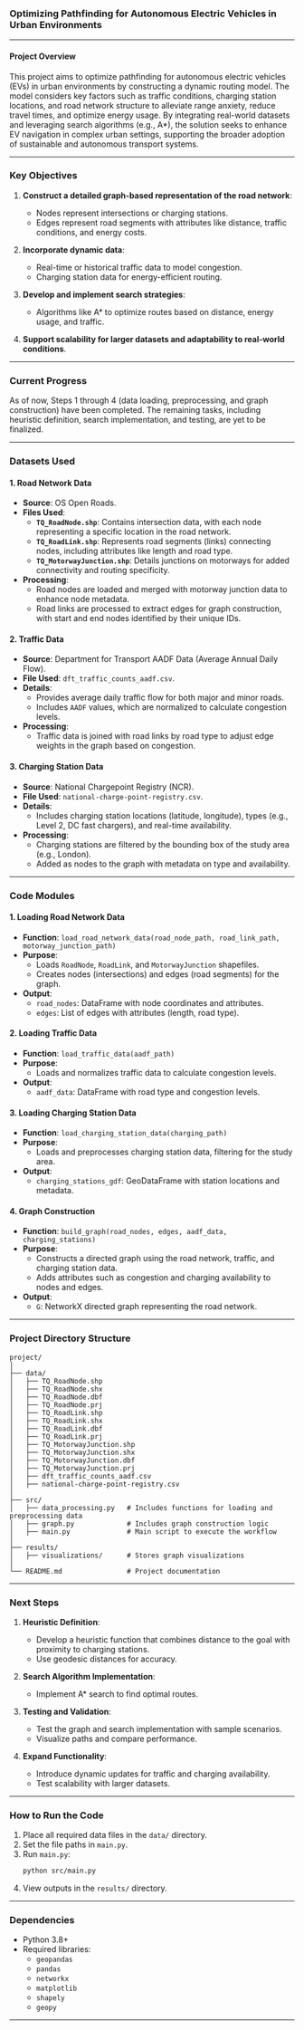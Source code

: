 ###  **Optimizing Pathfinding for Autonomous Electric Vehicles in Urban Environments**

---

#### **Project Overview**

This project aims to optimize pathfinding for autonomous electric vehicles (EVs) in urban environments by constructing a dynamic routing model. The model considers key factors such as traffic conditions, charging station locations, and road network structure to alleviate range anxiety, reduce travel times, and optimize energy usage. By integrating real-world datasets and leveraging search algorithms (e.g., A*), the solution seeks to enhance EV navigation in complex urban settings, supporting the broader adoption of sustainable and autonomous transport systems.

---

### **Key Objectives**
1. **Construct a detailed graph-based representation of the road network**:
   - Nodes represent intersections or charging stations.
   - Edges represent road segments with attributes like distance, traffic conditions, and energy costs.

2. **Incorporate dynamic data**:
   - Real-time or historical traffic data to model congestion.
   - Charging station data for energy-efficient routing.

3. **Develop and implement search strategies**:
   - Algorithms like A* to optimize routes based on distance, energy usage, and traffic.

4. **Support scalability for larger datasets and adaptability to real-world conditions**.

---

### **Current Progress**
As of now, Steps 1 through 4 (data loading, preprocessing, and graph construction) have been completed. The remaining tasks, including heuristic definition, search implementation, and testing, are yet to be finalized.

---

### **Datasets Used**

#### **1. Road Network Data**
   - **Source**: OS Open Roads.
   - **Files Used**:
     - **`TQ_RoadNode.shp`**: Contains intersection data, with each node representing a specific location in the road network.
     - **`TQ_RoadLink.shp`**: Represents road segments (links) connecting nodes, including attributes like length and road type.
     - **`TQ_MotorwayJunction.shp`**: Details junctions on motorways for added connectivity and routing specificity.
   - **Processing**:
     - Road nodes are loaded and merged with motorway junction data to enhance node metadata.
     - Road links are processed to extract edges for graph construction, with start and end nodes identified by their unique IDs.

#### **2. Traffic Data**
   - **Source**: Department for Transport AADF Data (Average Annual Daily Flow).
   - **File Used**: `dft_traffic_counts_aadf.csv`.
   - **Details**:
     - Provides average daily traffic flow for both major and minor roads.
     - Includes `AADF` values, which are normalized to calculate congestion levels.
   - **Processing**:
     - Traffic data is joined with road links by road type to adjust edge weights in the graph based on congestion.

#### **3. Charging Station Data**
   - **Source**: National Chargepoint Registry (NCR).
   - **File Used**: `national-charge-point-registry.csv`.
   - **Details**:
     - Includes charging station locations (latitude, longitude), types (e.g., Level 2, DC fast chargers), and real-time availability.
   - **Processing**:
     - Charging stations are filtered by the bounding box of the study area (e.g., London).
     - Added as nodes to the graph with metadata on type and availability.

---

### **Code Modules**

#### **1. Loading Road Network Data**
- **Function**: `load_road_network_data(road_node_path, road_link_path, motorway_junction_path)`
- **Purpose**:
  - Loads `RoadNode`, `RoadLink`, and `MotorwayJunction` shapefiles.
  - Creates nodes (intersections) and edges (road segments) for the graph.
- **Output**:
  - `road_nodes`: DataFrame with node coordinates and attributes.
  - `edges`: List of edges with attributes (length, road type).

#### **2. Loading Traffic Data**
- **Function**: `load_traffic_data(aadf_path)`
- **Purpose**:
  - Loads and normalizes traffic data to calculate congestion levels.
- **Output**:
  - `aadf_data`: DataFrame with road type and congestion levels.

#### **3. Loading Charging Station Data**
- **Function**: `load_charging_station_data(charging_path)`
- **Purpose**:
  - Loads and preprocesses charging station data, filtering for the study area.
- **Output**:
  - `charging_stations_gdf`: GeoDataFrame with station locations and metadata.

#### **4. Graph Construction**
- **Function**: `build_graph(road_nodes, edges, aadf_data, charging_stations)`
- **Purpose**:
  - Constructs a directed graph using the road network, traffic, and charging station data.
  - Adds attributes such as congestion and charging availability to nodes and edges.
- **Output**:
  - `G`: NetworkX directed graph representing the road network.

---

### **Project Directory Structure**
```
project/
│
├── data/
│   ├── TQ_RoadNode.shp
│   ├── TQ_RoadNode.shx
│   ├── TQ_RoadNode.dbf
│   ├── TQ_RoadNode.prj
│   ├── TQ_RoadLink.shp
│   ├── TQ_RoadLink.shx
│   ├── TQ_RoadLink.dbf
│   ├── TQ_RoadLink.prj
│   ├── TQ_MotorwayJunction.shp
│   ├── TQ_MotorwayJunction.shx
│   ├── TQ_MotorwayJunction.dbf
│   ├── TQ_MotorwayJunction.prj
│   ├── dft_traffic_counts_aadf.csv
│   ├── national-charge-point-registry.csv
│
├── src/
│   ├── data_processing.py   # Includes functions for loading and preprocessing data
│   ├── graph.py             # Includes graph construction logic
│   ├── main.py              # Main script to execute the workflow
│
├── results/
│   ├── visualizations/      # Stores graph visualizations
│
└── README.md                # Project documentation
```

---

### **Next Steps**
1. **Heuristic Definition**:
   - Develop a heuristic function that combines distance to the goal with proximity to charging stations.
   - Use geodesic distances for accuracy.

2. **Search Algorithm Implementation**:
   - Implement A* search to find optimal routes.

3. **Testing and Validation**:
   - Test the graph and search implementation with sample scenarios.
   - Visualize paths and compare performance.

4. **Expand Functionality**:
   - Introduce dynamic updates for traffic and charging availability.
   - Test scalability with larger datasets.

---

### **How to Run the Code**
1. Place all required data files in the `data/` directory.
2. Set the file paths in `main.py`.
3. Run `main.py`:
   ```bash
   python src/main.py
   ```
4. View outputs in the `results/` directory.

---

### **Dependencies**
- Python 3.8+
- Required libraries:
  - `geopandas`
  - `pandas`
  - `networkx`
  - `matplotlib`
  - `shapely`
  - `geopy`

---


